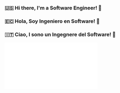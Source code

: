 ### 🇺🇸 Hi there, I'm a Software Engineer! 👋 
### 🇪🇨 Hola, Soy Ingeniero en Software! 👋 
### 🇮🇹 Ciao, I sono un Ingegnere del Software! 👋 

![Alt Text](israman30/israman30/master/iOS.pdf)


<!--
**israman30/israman30** is a ✨ _special_ ✨ repository because its `README.md` (this file) appears on your GitHub profile.

Here are some ideas to get you started:

- 🔭 I’m currently working on ...
- 🌱 I’m currently learning ...
- 👯 I’m looking to collaborate on ...
- 🤔 I’m looking for help with ...
- 💬 Ask me about ...
- 📫 How to reach me: ...
- 😄 Pronouns: ...
- ⚡ Fun fact: ...
-->
